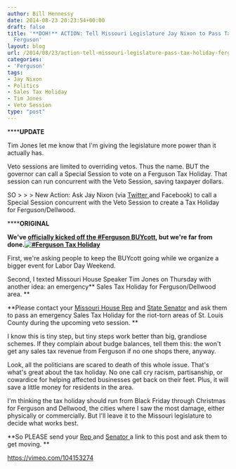 ```yaml
---
author: Bill Hennessy
date: 2014-08-23 20:23:54+00:00
draft: false
title: '**DOH!** ACTION: Tell Missouri Legislature Jay Nixon to Pass Tax Holiday for
  Ferguson'
layout: blog
url: /2014/08/23/action-tell-missouri-legislature-pass-tax-holiday-ferguson/
categories:
- 'Ferguson'
tags:
- Jay Nixon
- Politics
- Sales Tax Holiday
- Tim Jones
- Veto Session
type: "post"
---
```


******UPDATE**

Tim Jones let me know that I'm giving the legislature more power than it actually has.

Veto sessions are limited to overriding vetos. Thus the name. BUT the governor can call a Special Session to vote on a Ferguson Tax Holiday. That session can run concurrent with the Veto Session, saving taxpayer dollars.

SO > > > New Action: Ask Jay Nixon (via [Twitter ](https://twitter.com/GovJayNixon)and Facebook) to call a Special Session concurrent with the Veto Session to create a Tax Holiday for Ferguson/Dellwood.

******ORIGINAL**

**We've [officially kicked off the #Ferguson BUYcott](https://hennessysview.com/2014/08/21/why-st-louis-tea-party-went-to-ferguson-to-shop/), but we're far from done.[![#Ferguson Tax Holiday](https://hennessysview.com/wp-content/uploads/2014/08/taxholidayHRes-283x300.jpg)
](https://hennessysview.com/wp-content/uploads/2014/08/taxholidayHRes.jpg)**

First, we're asking people to keep the BUYcott going while we organize a bigger event for Labor Day Weekend.

Second, I texted Missouri House Speaker Tim Jones on Thursday with another idea: an emergency** Sales Tax Holiday for Ferguson/Dellwood area. **

**Please contact your [Missouri House Rep](https://www.house.mo.gov/) and [State Senator](https://www.senate.mo.gov/) and ask them to pass an emergency Sales Tax Holiday for the riot-torn areas of St. Louis County during the upcoming veto session. **

I know this is tiny step, but tiny steps work better than big, grandiose schemes. If they complain about budge balances, tell them this: the won't get any sales tax revenue from Ferguson if no one shops there, anyway.

Look, all the politicians are scared to death of this whole issue. That's what's great about the tax holiday. No one call cry racism, partisanship, or cowardice for helping affected businesses get back on their feet. Plus, it will save a little money for residents in the area.

I'm thinking the tax holiday should run from Black Friday through Christmas for Ferguson and Dellwood, the cities where I saw the most damage, either physically or commercially. But I'll leave it to the Missouri legislature to decide what works best.

**So PLEASE send your [Rep ](https://www.house.mo.gov/)and [Senator ](https://www.senate.mo.gov/)a link to this post and ask them to get moving. **

https://vimeo.com/104153274


